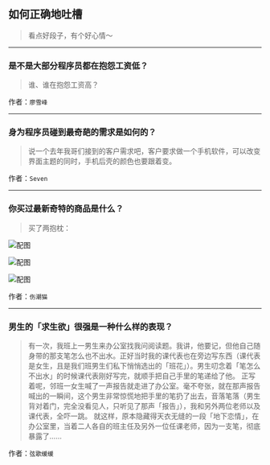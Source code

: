 ## 如何正确地吐槽

> 看点好段子，有个好心情～


 
---

### 是不是大部分程序员都在抱怨工资低？

> 谁、谁在抱怨工资高？


作者：`廖雪峰`

---

### 身为程序员碰到最奇葩的需求是如何的？

> 说一个去年我哥们接到的客户需求吧，客户要求做一个手机软件，可以改变界面主题的同时，手机后壳的颜色也要跟着变。


作者：`Seven`

---

### 你买过最新奇特的商品是什么？

> 买了两抱枕：



![配图](http://pic2.zhimg.com/70/v2-db619542c1761badf7f3d5ccc18f0785_b.jpg)



![配图](http://pic2.zhimg.com/70/v2-d843401a0f6c57a699f83eb4b561a465_b.jpg)



![配图](http://pic3.zhimg.com/70/v2-ab3b53a07e579b9f148b8261d2a52976_b.jpg)


作者：`伤潮猫`

---

### 男生的「求生欲」很强是一种什么样的表现？

> 有一次，我班上一男生来办公室找我问阅读题。我讲，他要记，但他自己随身带的那支笔怎么也不出水。正好当时我的课代表也在旁边写东西（课代表是女生，且是我们班男生们私下悄悄选出的「班花」）。男生叨念着「笔怎么不出水」的时候课代表刚好写完，就顺手把自己手里的笔递给了他。
> 正写着呢，邻班一女生喊了一声报告就走进了办公室。毫不夸张，就在那声报告喊出的一瞬间，这个男生非常惊慌地把手里的笔扔了出去，音落笔落（男生背对着门，完全没看见人，只听见了那声「报告」），我和另外两位老师以及课代表，全吓一跳。
> 就这样，原本隐藏得天衣无缝的一段「地下恋情」，在办公室里，当着二人各自的班主任及另外一位任课老师，因为一支笔，彻底暴露了……


作者：`弦歌缓缓`